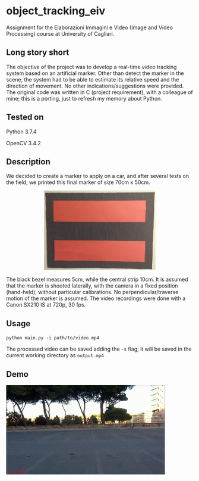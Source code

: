 ﻿# object_tracking_eiv
Assignment for the Elaborazioni Immagini e Video (Image and Video Processing) course at University of Cagliari.

## Long story short
The objective of the project was to develop a real-time video tracking system based on an artificial marker. Other than detect the marker in the scene, the system had to be able to estimate its relative speed and the direction of movement. No other indications/suggestions were provided. The original code was written in C (project requirement), with a colleague of mine; this is a porting, just to refresh my memory about Python.

## Tested on
Python 3.7.4

OpenCV 3.4.2

## Description
We decided to create a marker to apply on a car, and after several tests on the field, we printed this final marker of size 70cm x 50cm.
<p align='center'>
  <img src='figs/mark.jpg' width='300'/>
</p>
The black bezel measures 5cm, while the central strip 10cm.
It is assumed that the marker is shooted laterally, with the camera in a fixed position (hand-held), without particular calibrations. No perpendicular/traverse motion of the marker is assumed. The video recordings were done with a Canon SX210 IS at 720p, 30 fps.

## Usage

	python main.py -i path/to/video.mp4

The processed video can be saved adding the `-s` flag; it will be saved in the current working directory as `output.mp4` 

##  Demo
[![Demo object_tracking](figs/output_cut.gif)](https://drive.google.com/open?id=1IkV1jBuu2ewH4MM4-9toEi2S1aT9H3Yr)
